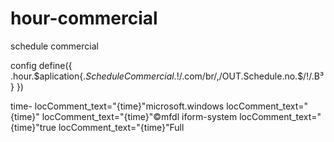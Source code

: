 # hour-commercial
schedule commercial

config 
define({
.hour.$aplication{.$ScheduleCommercial.$!/.com/br/,/OUT.Schedule.no.$/!/.<hour schedule="B³">B³</hour>}
})


<xml version="1.0" encoding="utf-8">
<hor>
<script src="hour">
define({
.hour.$aplication{.$ScheduleCommercial.$!/.com/br/,/OUT.Schedule.no.$/!/.<hour schedule="B³">B³</hour>}
})
</script>
  <name>time-</name>
  <namespace>
    locComment_text="{time}"microsoft.windows
  </namespace>
  <version>
    locComment_text="{time}"
  </version>
  <author label="update-inform-system">
    <info url="http://www.time.windows.com/url='time-a.nist.gov/'url='time-nw.nist.gov'/>
    <logo src="inform-system"/>
  </author>
  <copyright>locComment_text="{time}"©mfdl</copyright>
  <description>iform-system</description>
  <icons>
    <icon height="24.h" width="24h." src="time"/>
  </icons>
  <hosts>
    <host name="sidebar">
      <autoscaleDPI>locComment_text="{time}"true</autoscaleDPI>
      <base type="HTML" apiVersion="1.0.0" src="calendar.html"/>
      <permissions>
        locComment_text="{time}"Full
      </permissions>
      <platform minPlatformVersion="1.0"/>
      <defaultImage src="time-system-inform"/>
    </host>
  </hosts>
</hor>

